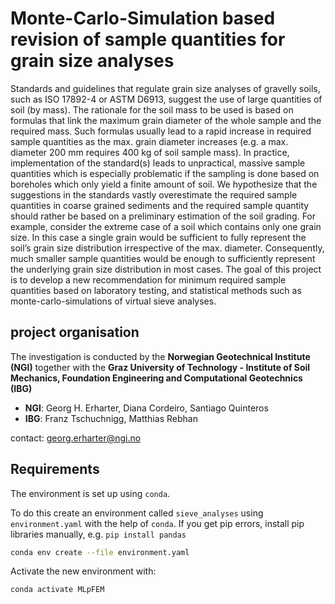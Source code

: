 # Monte-Carlo-Simulation based revision of sample quantities for grain size analyses
Standards and guidelines that regulate grain size analyses of gravelly soils, such as ISO 17892-4 or ASTM D6913, suggest the use of large quantities of soil (by mass). The rationale for the soil mass to be used is based on formulas that link the maximum grain diameter of the whole sample and the required mass. Such formulas usually lead to a rapid increase in required sample quantities as the max. grain diameter increases (e.g. a max. diameter 200 mm requires 400 kg of soil sample mass).
In practice, implementation of the standard(s) leads to unpractical, massive sample quantities which is especially problematic if the sampling is done based on boreholes which only yield a finite amount of soil.
We hypothesize that the suggestions in the standards vastly overestimate the required sample quantities in coarse grained sediments and the required sample quantity should rather be based on a preliminary estimation of the soil grading. For example, consider the extreme case of a soil which contains only one grain size. In this case a single grain would be sufficient to fully represent the soil’s grain size distribution irrespective of the max. diameter.
Consequently, much smaller sample quantities would be enough to sufficiently represent the underlying grain size distribution in most cases.
The goal of this project is to develop a new recommendation for minimum required sample quantities based on laboratory testing, and statistical methods such as monte-carlo-simulations of virtual sieve analyses.

## project organisation
The investigation is conducted by the **Norwegian Geotechnical Institute (NGI)** together with the **Graz University of Technology - Institute of Soil Mechanics, Foundation Engineering and Computational Geotechnics (IBG)**
- **NGI**: Georg H. Erharter, Diana Cordeiro, Santiago Quinteros
- **IBG**: Franz Tschuchnigg, Matthias Rebhan

contact: georg.erharter@ngi.no

## Requirements

The environment is set up using `conda`.

To do this create an environment called `sieve_analyses` using `environment.yaml` with the help of `conda`. If you get pip errors, install pip libraries manually, e.g. `pip install pandas`
```bash
conda env create --file environment.yaml
```

Activate the new environment with:

```bash
conda activate MLpFEM
```
